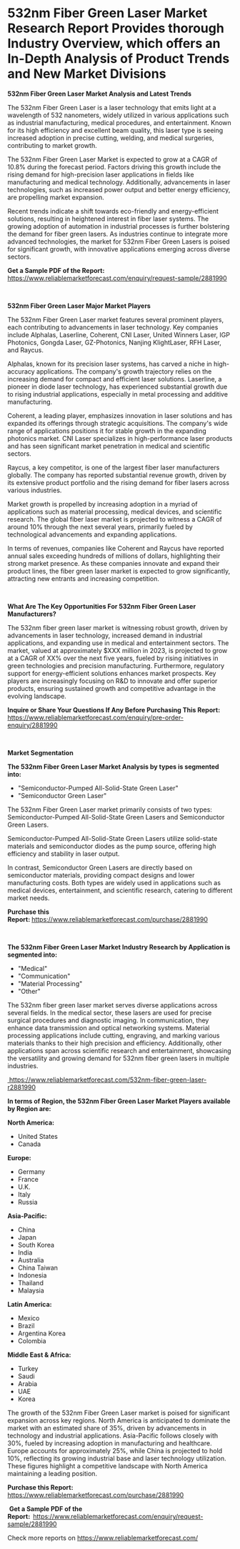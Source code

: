 <p><h1>532nm Fiber Green Laser Market Research Report Provides thorough Industry Overview, which offers an In-Depth Analysis of Product Trends and New Market Divisions</h1></p><p><strong>532nm Fiber Green Laser Market Analysis and Latest Trends</strong></p>
<p><p>The 532nm Fiber Green Laser is a laser technology that emits light at a wavelength of 532 nanometers, widely utilized in various applications such as industrial manufacturing, medical procedures, and entertainment. Known for its high efficiency and excellent beam quality, this laser type is seeing increased adoption in precise cutting, welding, and medical surgeries, contributing to market growth.</p><p>The 532nm Fiber Green Laser Market is expected to grow at a CAGR of 10.8% during the forecast period. Factors driving this growth include the rising demand for high-precision laser applications in fields like manufacturing and medical technology. Additionally, advancements in laser technologies, such as increased power output and better energy efficiency, are propelling market expansion.</p><p>Recent trends indicate a shift towards eco-friendly and energy-efficient solutions, resulting in heightened interest in fiber laser systems. The growing adoption of automation in industrial processes is further bolstering the demand for fiber green lasers. As industries continue to integrate more advanced technologies, the market for 532nm Fiber Green Lasers is poised for significant growth, with innovative applications emerging across diverse sectors.</p></p>
<p><strong>Get a Sample PDF of the Report:&nbsp;</strong> <a href="https://www.reliablemarketforecast.com/enquiry/request-sample/2881990?utm_campaign=3197&utm_medium=2&utm_source=Github&utm_content=ia&utm_term=12032025&utm_id=532nm-fiber-green-laser">https://www.reliablemarketforecast.com/enquiry/request-sample/2881990</a></p>
<p>&nbsp;</p>
<p><strong>532nm Fiber Green Laser Major Market Players</strong></p>
<p><p>The 532nm Fiber Green Laser market features several prominent players, each contributing to advancements in laser technology. Key companies include Alphalas, Laserline, Coherent, CNI Laser, United Winners Laser, IGP Photonics, Gongda Laser, GZ-Photonics, Nanjing KlightLaser, RFH Laser, and Raycus.</p><p>Alphalas, known for its precision laser systems, has carved a niche in high-accuracy applications. The company's growth trajectory relies on the increasing demand for compact and efficient laser solutions. Laserline, a pioneer in diode laser technology, has experienced substantial growth due to rising industrial applications, especially in metal processing and additive manufacturing.</p><p>Coherent, a leading player, emphasizes innovation in laser solutions and has expanded its offerings through strategic acquisitions. The company's wide range of applications positions it for stable growth in the expanding photonics market. CNI Laser specializes in high-performance laser products and has seen significant market penetration in medical and scientific sectors.</p><p>Raycus, a key competitor, is one of the largest fiber laser manufacturers globally. The company has reported substantial revenue growth, driven by its extensive product portfolio and the rising demand for fiber lasers across various industries.</p><p>Market growth is propelled by increasing adoption in a myriad of applications such as material processing, medical devices, and scientific research. The global fiber laser market is projected to witness a CAGR of around 10% through the next several years, primarily fueled by technological advancements and expanding applications.</p><p>In terms of revenues, companies like Coherent and Raycus have reported annual sales exceeding hundreds of millions of dollars, highlighting their strong market presence. As these companies innovate and expand their product lines, the fiber green laser market is expected to grow significantly, attracting new entrants and increasing competition.</p></p>
<p>&nbsp;</p>
<p><strong>What Are The Key Opportunities For 532nm Fiber Green Laser Manufacturers?</strong></p>
<p><p>The 532nm fiber green laser market is witnessing robust growth, driven by advancements in laser technology, increased demand in industrial applications, and expanding use in medical and entertainment sectors. The market, valued at approximately $XXX million in 2023, is projected to grow at a CAGR of XX% over the next five years, fueled by rising initiatives in green technologies and precision manufacturing. Furthermore, regulatory support for energy-efficient solutions enhances market prospects. Key players are increasingly focusing on R&D to innovate and offer superior products, ensuring sustained growth and competitive advantage in the evolving landscape.</p></p>
<p><strong>Inquire or Share Your Questions If Any Before Purchasing This Report:</strong> <a href="https://www.reliablemarketforecast.com/enquiry/pre-order-enquiry/2881990?utm_campaign=3197&utm_medium=2&utm_source=Github&utm_content=ia&utm_term=12032025&utm_id=532nm-fiber-green-laser">https://www.reliablemarketforecast.com/enquiry/pre-order-enquiry/2881990</a></p>
<p>&nbsp;</p>
<p><strong>Market Segmentation</strong></p>
<p><strong>The 532nm Fiber Green Laser Market Analysis by types is segmented into:</strong></p>
<p><ul><li>"Semiconductor-Pumped All-Solid-State Green Laser"</li><li>"Semiconductor Green Laser"</li></ul></p>
<p><p>The 532nm Fiber Green Laser market primarily consists of two types: Semiconductor-Pumped All-Solid-State Green Lasers and Semiconductor Green Lasers. </p><p>Semiconductor-Pumped All-Solid-State Green Lasers utilize solid-state materials and semiconductor diodes as the pump source, offering high efficiency and stability in laser output. </p><p>In contrast, Semiconductor Green Lasers are directly based on semiconductor materials, providing compact designs and lower manufacturing costs. Both types are widely used in applications such as medical devices, entertainment, and scientific research, catering to different market needs. </p></p>
<p><strong>Purchase this Report:&nbsp;</strong><a href="https://www.reliablemarketforecast.com/purchase/2881990?utm_campaign=3197&utm_medium=2&utm_source=Github&utm_content=ia&utm_term=12032025&utm_id=532nm-fiber-green-laser">https://www.reliablemarketforecast.com/purchase/2881990</a></p>
<p>&nbsp;</p>
<p><strong>The 532nm Fiber Green Laser Market Industry Research by Application is segmented into:</strong></p>
<p><ul><li>"Medical"</li><li>"Communication"</li><li>"Material Processing"</li><li>"Other"</li></ul></p>
<p><p>The 532nm fiber green laser market serves diverse applications across several fields. In the medical sector, these lasers are used for precise surgical procedures and diagnostic imaging. In communication, they enhance data transmission and optical networking systems. Material processing applications include cutting, engraving, and marking various materials thanks to their high precision and efficiency. Additionally, other applications span across scientific research and entertainment, showcasing the versatility and growing demand for 532nm fiber green lasers in multiple industries.</p></p>
<p><a href="https://www.reliablemarketforecast.com/532nm-fiber-green-laser-r2881990?utm_campaign=3197&utm_medium=2&utm_source=Github&utm_content=ia&utm_term=12032025&utm_id=532nm-fiber-green-laser">&nbsp;https://www.reliablemarketforecast.com/532nm-fiber-green-laser-r2881990</a></p>
<p><strong>In terms of Region, the 532nm Fiber Green Laser Market Players available by Region are:</strong></p>
<p>
    <p> <strong> North America: </strong>
        <ul>
            <li>United States</li>
            <li>Canada</li>
        </ul>
        </p> 
    <p> <strong> Europe: </strong>
        <ul>
            <li>Germany</li>
            <li>France</li>
            <li>U.K.</li>
            <li>Italy</li>
            <li>Russia</li>
        </ul>
        </p> 
    <p> <strong> Asia-Pacific: </strong>
        <ul>
            <li>China</li>
            <li>Japan</li>
            <li>South Korea</li>
            <li>India</li>
            <li>Australia</li>
            <li>China Taiwan</li>
            <li>Indonesia</li>
            <li>Thailand</li>
            <li>Malaysia</li>
        </ul>
        </p> 
    <p> <strong> Latin America: </strong>
        <ul>
            <li>Mexico</li>
            <li>Brazil</li>
            <li>Argentina Korea</li>
            <li>Colombia</li>
        </ul>
        </p> 
    <p> <strong> Middle East & Africa: </strong>
        <ul>
            <li>Turkey</li>
            <li>Saudi</li>
            <li>Arabia</li>
            <li>UAE</li>
            <li>Korea</li>
        </ul>
    </p>
    </p>
<p><p>The growth of the 532nm Fiber Green Laser market is poised for significant expansion across key regions. North America is anticipated to dominate the market with an estimated share of 35%, driven by advancements in technology and industrial applications. Asia-Pacific follows closely with 30%, fueled by increasing adoption in manufacturing and healthcare. Europe accounts for approximately 25%, while China is projected to hold 10%, reflecting its growing industrial base and laser technology utilization. These figures highlight a competitive landscape with North America maintaining a leading position.</p></p>
<p><strong>Purchase this Report: </strong><a href="https://www.reliablemarketforecast.com/purchase/2881990?utm_campaign=3197&utm_medium=2&utm_source=Github&utm_content=ia&utm_term=12032025&utm_id=532nm-fiber-green-laser">https://www.reliablemarketforecast.com/purchase/2881990</a></p>
<p>&nbsp;<strong>Get a Sample PDF of the Report:&nbsp;&nbsp;</strong><a href="https://www.reliablemarketforecast.com/enquiry/request-sample/2881990?utm_campaign=3197&utm_medium=2&utm_source=Github&utm_content=ia&utm_term=12032025&utm_id=532nm-fiber-green-laser">https://www.reliablemarketforecast.com/enquiry/request-sample/2881990</a></p>
<p><strong></strong></p>
<p>Check more reports on <a href="https://www.reliablemarketforecast.com/?utm_campaign=3197&utm_medium=2&utm_source=Github&utm_content=ia&utm_term=12032025&utm_id=532nm-fiber-green-laser">https://www.reliablemarketforecast.com/</a></p>